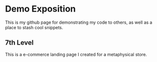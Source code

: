 Demo Exposition
=============

This is my github page for demonstrating my code to others, as well as a place to stash cool snippets.

7th Level
-------
This is a e-commerce landing page I created for a metaphysical store.